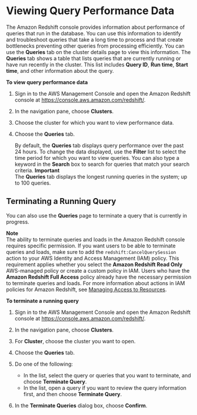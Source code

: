 # Viewing Query Performance Data<a name="performance-metrics-queries"></a>

 The Amazon Redshift console provides information about performance of queries that run in the database\. You can use this information to identify and troubleshoot queries that take a long time to process and that create bottlenecks preventing other queries from processing efficiently\. You can use the **Queries** tab on the cluster details page to view this information\. The **Queries** tab shows a table that lists queries that are currently running or have run recently in the cluster\. This list includes **Query ID**, **Run time**, **Start time**, and other information about the query\.

**To view query performance data**

1. Sign in to the AWS Management Console and open the Amazon Redshift console at [https://console\.aws\.amazon\.com/redshift/](https://console.aws.amazon.com/redshift/)\.

1. In the navigation pane, choose **Clusters**\.

1. Choose the cluster for which you want to view performance data\.

1. Choose the **Queries** tab\.

   By default, the **Queries** tab displays query performance over the past 24 hours\. To change the data displayed, use the **Filter** list to select the time period for which you want to view queries\. You can also type a keyword in the **Search** box to search for queries that match your search criteria\.
**Important**  
The **Queries** tab displays the longest running queries in the system; up to 100 queries\.

## Terminating a Running Query<a name="terminate-queries"></a>

You can also use the **Queries** page to terminate a query that is currently in progress\.

**Note**  
The ability to terminate queries and loads in the Amazon Redshift console requires specific permission\. If you want users to be able to terminate queries and loads, make sure to add the `redshift:CancelQuerySession` action to your AWS Identity and Access Management \(IAM\) policy\. This requirement applies whether you select the **Amazon Redshift Read Only** AWS\-managed policy or create a custom policy in IAM\. Users who have the **Amazon Redshift Full Access** policy already have the necessary permission to terminate queries and loads\. For more information about actions in IAM policies for Amazon Redshift, see [Managing Access to Resources](redshift-iam-access-control-overview.md#redshift-iam-accesscontrol-managingaccess)\.

**To terminate a running query**

1. Sign in to the AWS Management Console and open the Amazon Redshift console at [https://console\.aws\.amazon\.com/redshift/](https://console.aws.amazon.com/redshift/)\.

1. In the navigation pane, choose **Clusters**\.

1. For **Cluster**, choose the cluster you want to open\.

1. Choose the **Queries** tab\.

1. Do one of the following:
   + In the list, select the query or queries that you want to terminate, and choose **Terminate Query**\.
   + In the list, open a query if you want to review the query information first, and then choose **Terminate Query**\.

1. In the **Terminate Queries** dialog box, choose **Confirm**\.